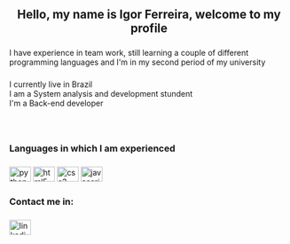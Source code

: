 <h2 align="center">Hello, my name is Igor Ferreira, welcome to my profile</h2>

###

<p align="left">I have experience in team work, still learning a couple of different programming languages and I'm in my second period of my university</p>

###

<p align="left">I currently live in Brazil<br>I am a System analysis and development stundent<br>I'm a Back-end developer</p>

###

<br clear="both">

<h3 align="left">Languages in which I am experienced</h3>

###

<div align="left">
  <img src="https://cdn.jsdelivr.net/gh/devicons/devicon/icons/python/python-original.svg" height="27" width="39" alt="python logo"  />
  <img src="https://cdn.jsdelivr.net/gh/devicons/devicon/icons/html5/html5-original.svg" height="27" width="39" alt="html5 logo"  />
  <img src="https://cdn.jsdelivr.net/gh/devicons/devicon/icons/css3/css3-original.svg" height="27" width="39" alt="css3 logo"  />
  <img src="https://cdn.jsdelivr.net/gh/devicons/devicon/icons/javascript/javascript-original.svg" height="27" width="39" alt="javascript logo"  />
</div>

###

<h3 align="left">Contact me in:</h3>

###

<div align="left">
  <a href="https://www.linkedin.com/in/igor-ferreira-4aa42b229/" target="_blank">
    <img src="https://raw.githubusercontent.com/maurodesouza/profile-readme-generator/master/src/assets/icons/social/linkedin/default.svg" width="39" height="27" alt="linkedin logo"  />
  </a>
</div>
